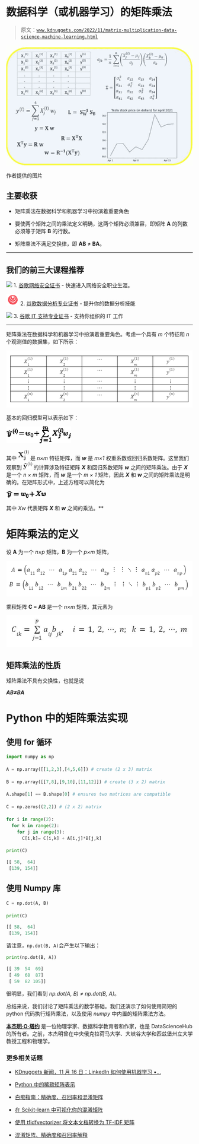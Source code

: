 # 数据科学（或机器学习）的矩阵乘法

> 原文：[`www.kdnuggets.com/2022/11/matrix-multiplication-data-science-machine-learning.html`](https://www.kdnuggets.com/2022/11/matrix-multiplication-data-science-machine-learning.html)

![数据科学（或机器学习）的矩阵乘法](img/907797550f6eed84dc30fa7f8a85739b.png)

作者提供的图片

## 主要收获

+   矩阵乘法在数据科学和机器学习中扮演着重要角色

+   要使两个矩阵之间的乘法定义明确，这两个矩阵必须兼容，即矩阵 **A** 的列数必须等于矩阵 **B** 的行数。

+   矩阵乘法不满足交换律，即 **AB** ≠ **BA**。

* * *

## 我们的前三大课程推荐

![](img/0244c01ba9267c002ef39d4907e0b8fb.png) 1\. [谷歌网络安全证书](https://www.kdnuggets.com/google-cybersecurity) - 快速进入网络安全职业生涯。

![](img/e225c49c3c91745821c8c0368bf04711.png) 2\. [谷歌数据分析专业证书](https://www.kdnuggets.com/google-data-analytics) - 提升你的数据分析技能

![](img/0244c01ba9267c002ef39d4907e0b8fb.png) 3\. [谷歌 IT 支持专业证书](https://www.kdnuggets.com/google-itsupport) - 支持你组织的 IT 工作

* * *

矩阵乘法在数据科学和机器学习中扮演着重要角色。考虑一个具有 *m* 个特征和 *n* 个观测值的数据集，如下所示：

![数据科学（或机器学习）的矩阵乘法](img/85f02e50a68c75c3f879ee104494b6b7.png)

基本的回归模型可以表示如下：

![数据科学（或机器学习）的矩阵乘法](img/a108c991cde973a4c789fc2fd704b90d.png)

其中 ![方程](img/d74cd2427e0c242305b933d639a2bfc9.png) 是 *n×m* 特征矩阵，而 ***w*** 是 *m×1* 权重系数或回归系数矩阵。这里我们观察到 ![方程](img/eacef4e22d6b50bf4e7f7d2b5e0f4447.png) 的计算涉及特征矩阵 ***X*** 和回归系数矩阵 ***w*** 之间的矩阵乘法。由于 ***X*** 是一个 *n × m* 矩阵，而 ***w*** 是一个 *m × 1* 矩阵，因此 ***X*** 和 ***w*** 之间的矩阵乘法是明确的。在矩阵形式中，上述方程可以简化为

![数据科学（或机器学习）的矩阵乘法](img/44fd528327508ce52e1d07ca7a49dfcd.png)

其中 *Xw* 代表矩阵 ***X*** 和 ***w*** 之间的乘法。**

# 矩阵乘法的定义

设 **A** 为一个 *n×p* 矩阵，**B** 为一个 *p×m* 矩阵，

![数据科学（或机器学习）的矩阵乘法](img/27ff152003d538a9427e057852fa9296.png)

乘积矩阵 **C = AB** 是一个 *n×m* 矩阵，其元素为

![数据科学（或机器学习）的矩阵乘法](img/e07b15a689f5b6121633bae985eacbdd.png)

## 矩阵乘法的性质

矩阵乘法不具有交换性，也就是说

***AB≠BA***

# Python 中的矩阵乘法实现

## 使用 for 循环

```py
import numpy as np

A = np.array([[1,2,3],[4,5,6]]) # create (2 x 3) matrix

B = np.array([[7,8],[9,10],[11,12]]) # create (3 x 2) matrix

A.shape[1] == B.shape[0] # ensures two matrices are compatible

C = np.zeros((2,2)) # (2 x 2) matrix

for i in range(2):
  for k in range(2):
    for j in range(3):
      C[i,k]= C[i,k] + A[i,j]*B[j,k]

print(C)
```

```py
[[ 58,  64]
 [139, 154]]

```

## 使用 Numpy 库

```py
C = np.dot(A, B)

print(C)
```

```py
[[ 58,  64]
 [139, 154]]

```

请注意，`np.dot(B, A)`会产生以下输出：

```py
print(np.dot(B, A))
```

```py
[[ 39  54  69]
 [ 49  68  87]
 [ 59  82 105]]

```

很明显，我们看到 *np.dot(A, B) ≠ np.dot(B, A)*。

总结来说，我们讨论了矩阵乘法的数学基础。我们还演示了如何使用简短的 python 代码执行矩阵乘法，以及使用 *numpy* 中内置的矩阵乘法方法。

**[本杰明·O·塔约](https://www.linkedin.com/in/benjamin-o-tayo-ph-d-a2717511/)** 是一位物理学家、数据科学教育者和作家，也是 DataScienceHub 的所有者。之前，本杰明曾在中央俄克拉荷马大学、大峡谷大学和匹兹堡州立大学教授工程和物理学。

### 更多相关话题

+   [KDnuggets 新闻，11 月 16 日：LinkedIn 如何使用机器学习 •…](https://www.kdnuggets.com/2022/n45.html)

+   [Python 中的稀疏矩阵表示](https://www.kdnuggets.com/2020/05/sparse-matrix-representation-python.html)

+   [白痴指南：精确度、召回率和混淆矩阵](https://www.kdnuggets.com/2020/01/guide-precision-recall-confusion-matrix.html)

+   [在 Scikit-learn 中可视化你的混淆矩阵](https://www.kdnuggets.com/2022/09/visualizing-confusion-matrix-scikitlearn.html)

+   [使用 tfidfvectorizer 将文本文档转换为 TF-IDF 矩阵](https://www.kdnuggets.com/2022/09/convert-text-documents-tfidf-matrix-tfidfvectorizer.html)

+   [混淆矩阵、精确度和召回率解释](https://www.kdnuggets.com/2022/11/confusion-matrix-precision-recall-explained.html)

